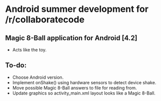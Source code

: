 Android summer development for /r/collaboratecode
=========
Magic 8-Ball application for Android [4.2] 
--------
* Acts like the toy.  

To-do:
-------------
* Choose Android version.
* Implement onShake() using hardware sensors to detect device shake.
* Move possible Magic 8-Ball answers to file for reading from.
* Update graphics so activity_main.xml layout looks like a Magic 8-Ball.



